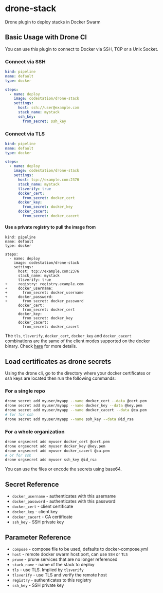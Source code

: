 # drone-stack

Drone plugin to deploy stacks in Docker Swarm

## Basic Usage with Drone CI

You can use this plugin to connect to Docker via SSH, TCP or a Unix Socket.

### Connect via SSH

```yml
kind: pipeline
name: default
type: docker

steps:
  - name: deploy
    image: codestation/drone-stack
    settings:
      host: ssh://user@example.com
      stack_name: mystack
      ssh_key:
        from_secret: ssh_key
```

### Connect via TLS

```yml
kind: pipeline
name: default
type: docker

steps:
  - name: deploy
    image: codestation/drone-stack
    settings:
      host: tcp://example.com:2376
      stack_name: mystack
      tlsverify: true
      docker_cert:
        from_secret: docker_cert
      docker_key:
        from_secret: docker_key
      docker_cacert:
        from_secret: docker_cacert
```

#### Use a private registry to pull the image from

```
kind: pipeline
name: default
type: docker

steps:
  - name: deploy
    image: codestation/drone-stack
    settings:
      host: tcp://example.com:2376
      stack_name: mystack
      tlsverify: true
+     registry: registry.example.com
+     docker_username:
+       from_secret: docker_username
+     docker_password:
+       from_secret: docker_password
      docker_cert:
        from_secret: docker_cert
      docker_key:
        from_secret: docker_key
      docker_cacert:
        from_secret: docker_cacert
```

The `tls`, `tlsverify`, `docker_cert`, `docker_key` and `docker_cacert` combinations are the same of the client modes supported on the docker binary. Check [here](https://docs.docker.com/engine/security/https/#client-modes) for more details.

## Load certificates as drone secrets

Using the drone cli, go to the directory where your docker certificates or ssh keys are located then run the following commands:

### For a single repo

```bash
drone secret add myuser/myapp --name docker_cert --data @cert.pem
drone secret add myuser/myapp --name docker_key --data @key.pem
drone secret add myuser/myapp --name docker_cacert --data @ca.pem
# for for ssh
drone secret add myuser/myapp --name ssh_key --data @id_rsa
```

### For a whole organization

```bash
drone orgsecret add myuser docker_cert @cert.pem
drone orgsecret add myuser docker_key @key.pem
drone orgsecret add myuser docker_cacert @ca.pem
# or for ssh
drone orgsecret add myuser ssh_key @id_rsa
```

You can use the files or encode the secrets using base64.

## Secret Reference

* `docker_username` - authenticates with this username
* `docker_password` - authenticates with this password
* `docker_cert` - client certificate
* `docker_key` - client key
* `docker_cacert` - CA certificate
* `ssh_key` - SSH private key

## Parameter Reference

* `compose` - compose file to be used, defaults to docker-compose.yml
* `host` - remote docker swarm host:port, can use `SSH` or `TLS`
* `prune` - prune services that are no longer referenced
* `stack_name` - name of the stack to deploy
* `tls` - use TLS. Implied by `tlsverify`
* `tlsverify` - use TLS and verify the remote host
* `registry` - authenticates to this registry
* `ssh_key` - SSH private key
